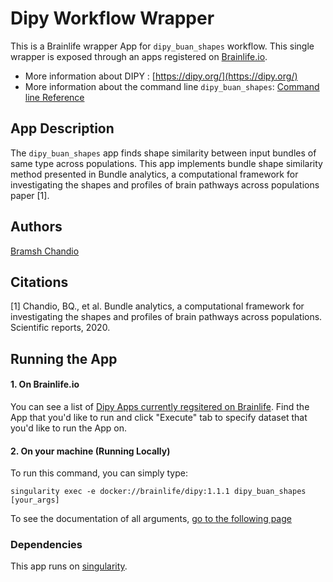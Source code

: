 # Dipy Workflow Wrapper

This is a Brainlife wrapper App for `dipy_buan_shapes` workflow. This single wrapper is exposed through an apps registered on [Brainlife.io](https://brainlife.io).

- More information about DIPY : [https://dipy.org/](https://dipy.org/)
- More information about the command line `dipy_buan_shapes`: [Command line Reference](https://dipy.org/documentation/1.2.0./interfaces/buan_flow/)

## App Description

 The `dipy_buan_shapes` app finds shape similarity between input bundles of same type across populations. This app implements bundle shape similarity method presented in Bundle analytics, a computational framework for investigating the shapes and profiles of brain pathways across populations paper [1].

## Authors

[Bramsh Chandio](https://github.com/BramshQamar)

## Citations

[1] Chandio, BQ., et al. Bundle analytics, a computational framework for investigating the shapes and profiles of brain pathways across populations. Scientific reports, 2020.

## Running the App

#### 1. On Brainlife.io

You can see a list of [Dipy Apps currently regsitered on Brainlife](https://brainlife.io/apps#dipy). Find the App that you'd like to run and click "Execute" tab to specify dataset that you'd like to run the App on.

#### 2. On  your machine (Running Locally)

To run this command, you can simply type:

`singularity exec -e docker://brainlife/dipy:1.1.1 dipy_buan_shapes [your_args]`

To see the documentation of all arguments, [go to the following page](https://dipy.org/documentation/1.2.0./interfaces/buan_flow/)

### Dependencies

This app runs on [singularity](https://www.sylabs.io/singularity/).


